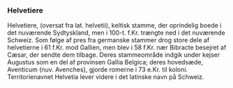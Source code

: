 ### Helvetiere


Helvetiere, (oversat fra lat. helvetii), keltisk stamme, der oprindelig boede i det nuværende Sydtyskland, men i 100-t. f.Kr. trængte ned i det nuværende Schweiz. Som følge af pres fra germanske stammer drog store dele af helvetierne i 61 f.Kr. mod Gallien, men blev i 58 f.Kr. nær Bibracte besejret af Cæsar, der sendte dem tilbage. Deres stammeområde indgik under kejser Augustus som en del af provinsen Gallia Belgica; deres hovedsæde, Aventicum (nuv. Avenches), gjorde romerne i 73 e.Kr. til koloni. Territorienavnet Helvetia lever videre i det latinske navn på Schweiz.